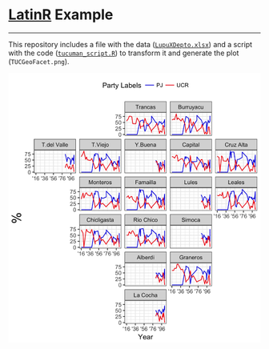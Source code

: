 # [LatinR](http://latin-r.com/) Example
---
This repository includes a file with the data ([`LupuXDepto.xlsx`](https://github.com/TuQmano/geofacet_ARG/blob/master/.LatinR/LupuXDepto.xlsx?raw=true)) and a script with the code ([`tucuman_script.R`](https://github.com/TuQmano/geofacet_ARG/blob/master/.LatinR/tucuman_script.R)) to transform it and generate the plot (`TUCGeoFacet.png`).

![tuc](https://github.com/TuQmano/geofacet_ARG/blob/master/.LatinR/TUCGeoFacet.png)
